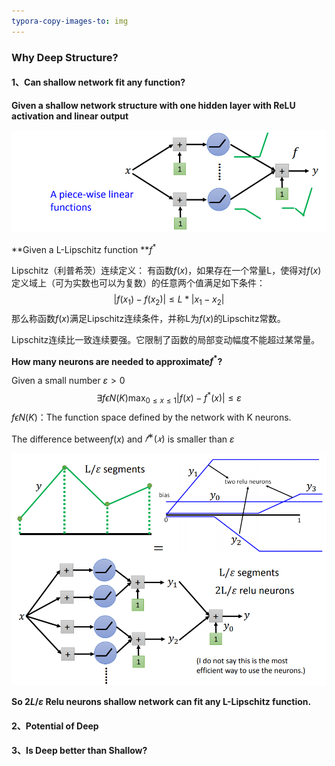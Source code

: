 ```yaml
---
typora-copy-images-to: img
---
```


### Why Deep Structure?

#### 1、Can shallow network fit any function? 

 **Given a shallow network structure with one hidden layer with ReLU activation and linear output**

![1-1](https://github.com/haoyuheng/MLDS_notebook/blob/master/img/1-1.png)

**Given a L-Lipschitz function **$f^*$

Lipschitz（利普希茨）连续定义： 
有函数$f(x)$，如果存在一个常量L，使得对$f(x)$定义域上（可为实数也可以为复数）的任意两个值满足如下条件： 
$$|f(x_1)-f(x_2)|\leq L*|x_1-x_2|$$
那么称函数$f(x)$满足Lipschitz连续条件，并称L为$f(x)$的Lipschitz常数。 

Lipschitz连续比一致连续要强。它限制了函数的局部变动幅度不能超过某常量。

**How many neurons are needed to approximate$f^*$?** 

Given a small number $\varepsilon > 0$
$$
\exists  f\epsilon N(K) \max_{0\leq x \leq 1}|f(x)-f^*(x)|\leq \varepsilon
$$
$f\epsilon N(K)$：The function space defined by the network with K neurons.

The difference between$f(x)$ and $𝑓
^∗( 𝑥)$ is smaller than $\varepsilon$

![1-2](https://github.com/haoyuheng/MLDS_notebook/blob/master/img/1-2.png)

**So $2L/\varepsilon$ Relu neurons shallow network can fit any  L-Lipschitz function.**

#### 2、Potential of Deep



#### 3、Is Deep better than Shallow?
